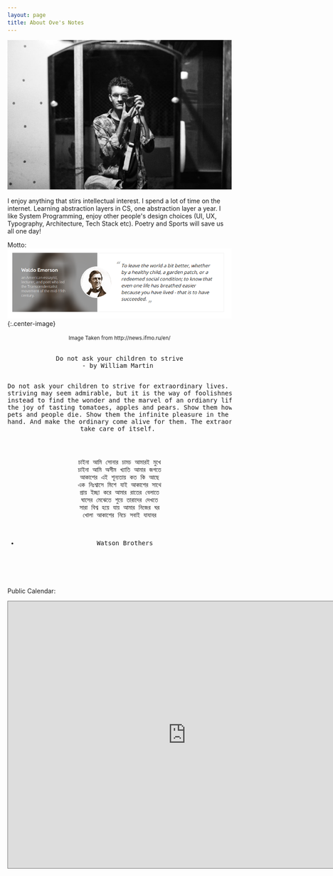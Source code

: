 ```yaml
---
layout: page
title: About Ove's Notes
---
```


<p align="center"> 
<img src="/post_images/ove.jpg">
</p>

I enjoy anything that stirs intellectual interest. I spend a lot of time on the internet. Learning abstraction layers in CS, one abstraction layer a year. I like System Programming, enjoy other people's design choices (UI, UX, Typography, Architecture, Tech Stack etc). Poetry and Sports will save us all one day!

Motto: 
![Favourite Quote: To leave the world a bit better, whether by a healthy child, a graden pathch, or a redeemed social condition; to know that even one life has breathed easier because you have lived - that is to have succeeded](/post_images/about/itmo.png){:.center-image}
<center> <small>Image Taken from http://news.ifmo.ru/en/</small> </center> <br>



<center>
<pre>
Do not ask your children to strive
- by William Martin 


Do not ask your children 
to strive for extraordinary lives. 
Such striving may seem admirable,
but it is the way of foolishness. 
Help them instead to find the wonder 
and the marvel of an ordianry life. 
Show them the joy of tasting tomatoes, apples and pears. 
Show them how to cry 
when pets and people die. 
Show them the infinite pleasure 
in the touch of a hand. 
And make the ordinary come alive for them. 
The extraordinary will take care of itself. 
</pre>
</center>
<br>

<center>
<pre>
চাইনা আমি সোনার চামচ আমারই মুখে
চাইনা আমি অসীম খ্যাতি আমার জগতে
আকাশের এই শূন্যতায় কত কি আছে
এক নিঃশ্বাসে মিশে যাই আকাশের সাথে
প্রায় ইচ্ছা করে আমার রাতের বেলাতে
ঘাসের মেঝেতে শুয়ে তারাদের দেখতে
সারা বিশ্ব হয়ে যায় আমার নিজের ঘর
খোলা আকাশের নিচে সবাই যাযাবর

- Watson Brothers
</pre>
</center>
<br>



Public Calendar: 
<br>
<center>
<iframe src="https://calendar.google.com/calendar/embed?height=600&wkst=1&bgcolor=%23ffffff&ctz=Asia%2FDhaka&showNav=0&showPrint=0&showTabs=0&showCalendars=0&showTitle=0&src=b3ZlYmVwYXJpQGdtYWlsLmNvbQ&src=bWY1MDY0MzRkNmxxajFwZTE4MjluazVsdmNAZ3JvdXAuY2FsZW5kYXIuZ29vZ2xlLmNvbQ&src=azI1MDlxc2UyOHNycjNpNnZsanZoZmpiNnNAZ3JvdXAuY2FsZW5kYXIuZ29vZ2xlLmNvbQ&src=ZWgydDE2YzB2YmwxYXBxNmlwNjhtMzl2cHNAZ3JvdXAuY2FsZW5kYXIuZ29vZ2xlLmNvbQ&src=YWRkcmVzc2Jvb2sjY29udGFjdHNAZ3JvdXAudi5jYWxlbmRhci5nb29nbGUuY29t&src=ZW4uYmQjaG9saWRheUBncm91cC52LmNhbGVuZGFyLmdvb2dsZS5jb20&src=ZW4uaXNsYW1pYyNob2xpZGF5QGdyb3VwLnYuY2FsZW5kYXIuZ29vZ2xlLmNvbQ&color=%23039BE5&color=%23E67C73&color=%23C0CA33&color=%23E67C73&color=%2333B679&color=%23009688&color=%230B8043" style="border:solid 1px #777" width="800" height="600" frameborder="0" scrolling="no"></iframe>
</center>

<br>
<br>
